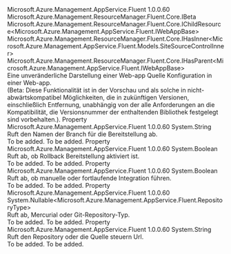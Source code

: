 <Type Name="IWebAppSourceControl" FullName="Microsoft.Azure.Management.AppService.Fluent.IWebAppSourceControl">
  <TypeSignature Language="C#" Value="public interface IWebAppSourceControl : Microsoft.Azure.Management.ResourceManager.Fluent.Core.IBeta, Microsoft.Azure.Management.ResourceManager.Fluent.Core.IChildResource&lt;Microsoft.Azure.Management.AppService.Fluent.IWebAppBase&gt;, Microsoft.Azure.Management.ResourceManager.Fluent.Core.IHasInner&lt;Microsoft.Azure.Management.AppService.Fluent.Models.SiteSourceControlInner&gt;, Microsoft.Azure.Management.ResourceManager.Fluent.Core.IHasParent&lt;Microsoft.Azure.Management.AppService.Fluent.IWebAppBase&gt;" />
  <TypeSignature Language="ILAsm" Value=".class public interface auto ansi abstract IWebAppSourceControl implements class Microsoft.Azure.Management.ResourceManager.Fluent.Core.IBeta, class Microsoft.Azure.Management.ResourceManager.Fluent.Core.IChildResource`1&lt;class Microsoft.Azure.Management.AppService.Fluent.IWebAppBase&gt;, class Microsoft.Azure.Management.ResourceManager.Fluent.Core.IHasInner`1&lt;class Microsoft.Azure.Management.AppService.Fluent.Models.SiteSourceControlInner&gt;, class Microsoft.Azure.Management.ResourceManager.Fluent.Core.IHasName, class Microsoft.Azure.Management.ResourceManager.Fluent.Core.IHasParent`1&lt;class Microsoft.Azure.Management.AppService.Fluent.IWebAppBase&gt;, class Microsoft.Azure.Management.ResourceManager.Fluent.Core.ResourceActions.IIndexable" />
  <TypeSignature Language="DocId" Value="T:Microsoft.Azure.Management.AppService.Fluent.IWebAppSourceControl" />
  <TypeSignature Language="VB.NET" Value="Public Interface IWebAppSourceControl&#xA;Implements IBeta, IChildResource(Of IWebAppBase), IHasInner(Of SiteSourceControlInner), IHasParent(Of IWebAppBase)" />
  <TypeSignature Language="F#" Value="type IWebAppSourceControl = interface&#xA;    interface IBeta&#xA;    interface IHasInner&lt;SiteSourceControlInner&gt;&#xA;    interface IChildResource&lt;IWebAppBase&gt;&#xA;    interface IHasName&#xA;    interface IIndexable&#xA;    interface IHasParent&lt;IWebAppBase&gt;" />
  <AssemblyInfo>
    <AssemblyName>Microsoft.Azure.Management.AppService.Fluent</AssemblyName>
    <AssemblyVersion>1.0.0.60</AssemblyVersion>
  </AssemblyInfo>
  <Interfaces>
    <Interface>
      <InterfaceName>Microsoft.Azure.Management.ResourceManager.Fluent.Core.IBeta</InterfaceName>
    </Interface>
    <Interface>
      <InterfaceName>Microsoft.Azure.Management.ResourceManager.Fluent.Core.IChildResource&lt;Microsoft.Azure.Management.AppService.Fluent.IWebAppBase&gt;</InterfaceName>
    </Interface>
    <Interface>
      <InterfaceName>Microsoft.Azure.Management.ResourceManager.Fluent.Core.IHasInner&lt;Microsoft.Azure.Management.AppService.Fluent.Models.SiteSourceControlInner&gt;</InterfaceName>
    </Interface>
    <Interface>
      <InterfaceName>Microsoft.Azure.Management.ResourceManager.Fluent.Core.IHasParent&lt;Microsoft.Azure.Management.AppService.Fluent.IWebAppBase&gt;</InterfaceName>
    </Interface>
  </Interfaces>
  <Docs>
    <summary>
            Eine unveränderliche Darstellung einer Web-app Quelle Konfiguration in einer Web-app.
            </summary>
    <remarks>
            (Beta: Diese Funktionalität ist in der Vorschau und als solche in nicht-abwärtskompatibel Möglichkeiten, die in zukünftigen Versionen, einschließlich Entfernung, unabhängig von der alle Anforderungen an die Kompatibilität, die Versionsnummer der enthaltenden Bibliothek festgelegt sind vorbehalten.).
            </remarks>
  </Docs>
  <Members>
    <Member MemberName="Branch">
      <MemberSignature Language="C#" Value="public string Branch { get; }" />
      <MemberSignature Language="ILAsm" Value=".property instance string Branch" />
      <MemberSignature Language="DocId" Value="P:Microsoft.Azure.Management.AppService.Fluent.IWebAppSourceControl.Branch" />
      <MemberSignature Language="VB.NET" Value="Public ReadOnly Property Branch As String" />
      <MemberSignature Language="F#" Value="member this.Branch : string" Usage="Microsoft.Azure.Management.AppService.Fluent.IWebAppSourceControl.Branch" />
      <MemberType>Property</MemberType>
      <AssemblyInfo>
        <AssemblyName>Microsoft.Azure.Management.AppService.Fluent</AssemblyName>
        <AssemblyVersion>1.0.0.60</AssemblyVersion>
      </AssemblyInfo>
      <ReturnValue>
        <ReturnType>System.String</ReturnType>
      </ReturnValue>
      <Docs>
        <summary>
            Ruft den Namen der Branch für die Bereitstellung ab.
            </summary>
        <value>To be added.</value>
        <remarks>To be added.</remarks>
      </Docs>
    </Member>
    <Member MemberName="DeploymentRollbackEnabled">
      <MemberSignature Language="C#" Value="public bool DeploymentRollbackEnabled { get; }" />
      <MemberSignature Language="ILAsm" Value=".property instance bool DeploymentRollbackEnabled" />
      <MemberSignature Language="DocId" Value="P:Microsoft.Azure.Management.AppService.Fluent.IWebAppSourceControl.DeploymentRollbackEnabled" />
      <MemberSignature Language="VB.NET" Value="Public ReadOnly Property DeploymentRollbackEnabled As Boolean" />
      <MemberSignature Language="F#" Value="member this.DeploymentRollbackEnabled : bool" Usage="Microsoft.Azure.Management.AppService.Fluent.IWebAppSourceControl.DeploymentRollbackEnabled" />
      <MemberType>Property</MemberType>
      <AssemblyInfo>
        <AssemblyName>Microsoft.Azure.Management.AppService.Fluent</AssemblyName>
        <AssemblyVersion>1.0.0.60</AssemblyVersion>
      </AssemblyInfo>
      <ReturnValue>
        <ReturnType>System.Boolean</ReturnType>
      </ReturnValue>
      <Docs>
        <summary>
            Ruft ab, ob Rollback Bereitstellung aktiviert ist.
            </summary>
        <value>To be added.</value>
        <remarks>To be added.</remarks>
      </Docs>
    </Member>
    <Member MemberName="IsManualIntegration">
      <MemberSignature Language="C#" Value="public bool IsManualIntegration { get; }" />
      <MemberSignature Language="ILAsm" Value=".property instance bool IsManualIntegration" />
      <MemberSignature Language="DocId" Value="P:Microsoft.Azure.Management.AppService.Fluent.IWebAppSourceControl.IsManualIntegration" />
      <MemberSignature Language="VB.NET" Value="Public ReadOnly Property IsManualIntegration As Boolean" />
      <MemberSignature Language="F#" Value="member this.IsManualIntegration : bool" Usage="Microsoft.Azure.Management.AppService.Fluent.IWebAppSourceControl.IsManualIntegration" />
      <MemberType>Property</MemberType>
      <AssemblyInfo>
        <AssemblyName>Microsoft.Azure.Management.AppService.Fluent</AssemblyName>
        <AssemblyVersion>1.0.0.60</AssemblyVersion>
      </AssemblyInfo>
      <ReturnValue>
        <ReturnType>System.Boolean</ReturnType>
      </ReturnValue>
      <Docs>
        <summary>
            Ruft ab, ob manuelle oder fortlaufende Integration führen.
            </summary>
        <value>To be added.</value>
        <remarks>To be added.</remarks>
      </Docs>
    </Member>
    <Member MemberName="RepositoryType">
      <MemberSignature Language="C#" Value="public Nullable&lt;Microsoft.Azure.Management.AppService.Fluent.RepositoryType&gt; RepositoryType { get; }" />
      <MemberSignature Language="ILAsm" Value=".property instance valuetype System.Nullable`1&lt;valuetype Microsoft.Azure.Management.AppService.Fluent.RepositoryType&gt; RepositoryType" />
      <MemberSignature Language="DocId" Value="P:Microsoft.Azure.Management.AppService.Fluent.IWebAppSourceControl.RepositoryType" />
      <MemberSignature Language="VB.NET" Value="Public ReadOnly Property RepositoryType As Nullable(Of RepositoryType)" />
      <MemberSignature Language="F#" Value="member this.RepositoryType : Nullable&lt;Microsoft.Azure.Management.AppService.Fluent.RepositoryType&gt;" Usage="Microsoft.Azure.Management.AppService.Fluent.IWebAppSourceControl.RepositoryType" />
      <MemberType>Property</MemberType>
      <AssemblyInfo>
        <AssemblyName>Microsoft.Azure.Management.AppService.Fluent</AssemblyName>
        <AssemblyVersion>1.0.0.60</AssemblyVersion>
      </AssemblyInfo>
      <ReturnValue>
        <ReturnType>System.Nullable&lt;Microsoft.Azure.Management.AppService.Fluent.RepositoryType&gt;</ReturnType>
      </ReturnValue>
      <Docs>
        <summary>
            Ruft ab, Mercurial oder Git-Repository-Typ.
            </summary>
        <value>To be added.</value>
        <remarks>To be added.</remarks>
      </Docs>
    </Member>
    <Member MemberName="RepositoryUrl">
      <MemberSignature Language="C#" Value="public string RepositoryUrl { get; }" />
      <MemberSignature Language="ILAsm" Value=".property instance string RepositoryUrl" />
      <MemberSignature Language="DocId" Value="P:Microsoft.Azure.Management.AppService.Fluent.IWebAppSourceControl.RepositoryUrl" />
      <MemberSignature Language="VB.NET" Value="Public ReadOnly Property RepositoryUrl As String" />
      <MemberSignature Language="F#" Value="member this.RepositoryUrl : string" Usage="Microsoft.Azure.Management.AppService.Fluent.IWebAppSourceControl.RepositoryUrl" />
      <MemberType>Property</MemberType>
      <AssemblyInfo>
        <AssemblyName>Microsoft.Azure.Management.AppService.Fluent</AssemblyName>
        <AssemblyVersion>1.0.0.60</AssemblyVersion>
      </AssemblyInfo>
      <ReturnValue>
        <ReturnType>System.String</ReturnType>
      </ReturnValue>
      <Docs>
        <summary>
            Ruft den Repository oder die Quelle steuern Url.
            </summary>
        <value>To be added.</value>
        <remarks>To be added.</remarks>
      </Docs>
    </Member>
  </Members>
</Type>